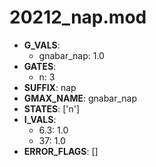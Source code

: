 # 20212_nap.mod

- **G_VALS**:
  - gnabar_nap: 1.0
- **GATES**:
  - n: 3
- **SUFFIX**: nap
- **GMAX_NAME**: gnabar_nap
- **STATES**: ['n']
- **I_VALS**:
  - 6.3: 1.0
  - 37: 1.0
- **ERROR_FLAGS**: []
